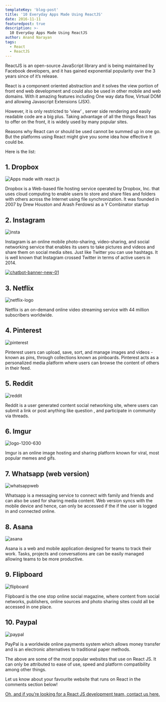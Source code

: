 ```yaml
---
templateKey: 'blog-post'
title: '10 Everyday Apps Made Using ReactJS'
date: 2016-11-11
featuredpost: true
description: >-
  10 Everyday Apps Made Using ReactJS
author: Anand Narayan
tags:
  - React
  - ReactJS
---
```


ReactJS is an open-source JavaScript library and is being maintained by Facebook developers, and it has gained exponential popularity over the 3 years since of it’s release.

React  is a component oriented abstraction and it solves the view portion of front end web development and could also be used in other mobile and web domains. With it amazing features including One way data flow, Virtual DOM and allowing Javascript Extensions (JSX).

However, it is only restricted to ‘view’ , server side rendering and easily readable code are a big plus. Taking advantage of all the things React has to offer on the front, it is widely used by many popular sites.

Reasons why React can or should be used cannot be summed up in one go. But the platforms using React might give you some idea how effective it could be.

 

Here is the list:

 

## 1. Dropbox
![Apps made with react js](/img/Dropbox-768x295.jpg)

Dropbox is a Web-based file hosting service operated by Dropbox, Inc. that uses cloud computing to enable users to store and share files and folders with others across the Internet using file synchronization. It was founded in 2007 by Drew Houston and Arash Ferdowsi as a Y Combinator startup

 

## 2. Instagram

![insta](/img/insta-768x384.jpg)

Instagram is an online mobile photo-sharing, video-sharing, and social networking service that enables its users to take pictures and videos and share them on social media sites. Just like Twitter you can use hashtags. It is well known that Instagram crossed Twitter in terms of active users in 2014.

 
[![chatbot-banner-new-01](/img/Chatbot-banner-new-01.png)](https://codebrahma.com/chatbot-development/)



## 3. Netflix

![netflix-logo](/img/netflix-logo-768x432.png)

Netflix is an on-demand online video streaming service with 44 million subscribers worldwide.

 

## 4. Pinterest

![pinterest](/img/Pinterest-768x384.jpg)

Pinterest users can upload, save, sort, and manage images and videos -known as pins, through collections known as pinboards. Pinterest acts as a personalized media platform where users can browse the content of others in their feed.


## 5. Reddit

![reddit](/img/reddit-768x384.jpg)

Reddit is a user generated content social networking site, where users can submit a link or post anything like question , and participate in community via threads.


## 6. Imgur

![logo-1200-630](/img/logo-1200-630-768x403.jpg)

Imgur is an online image hosting and sharing platform known for viral, most popular memes and gifs.


## 7. Whatsapp (web version)

![whatsappweb](/img/whatsappweb-768x432.jpg)

Whatsapp is a messaging service to connect with family and friends and can also be used for sharing media content. Web version syncs with the mobile device and hence, can only be accessed if the if the user is logged in and connected online.


## 8. Asana

![asana](/img/Asana-768x434.jpg)

Asana is a web and mobile application designed for teams to track their work. Tasks, projects and conversations are can be easily managed allowing teams to be more productive.

 

## 9. Flipboard

![flipboard](/img/Flipboard-768x614.jpg)

Flipboard is the one stop online social magazine, where content from social networks, publishers, online sources and photo sharing sites could all be accessed in one place.


## 10. Paypal

![paypal](/img/paypal-768x249.png)

PayPal is a worldwide online payments system which allows money transfer and is an electronic alternatives to traditional paper methods.

 

The above are some of the most popular websites that use on React JS. It can only be attributed to ease of use, speed and platform compatibility among other things.

Let us know about your favourite website that runs on React in the comments section below!

[Oh, and if you’re looking for a React JS development team, contact us here.](https://codebrahma.com/contact)
